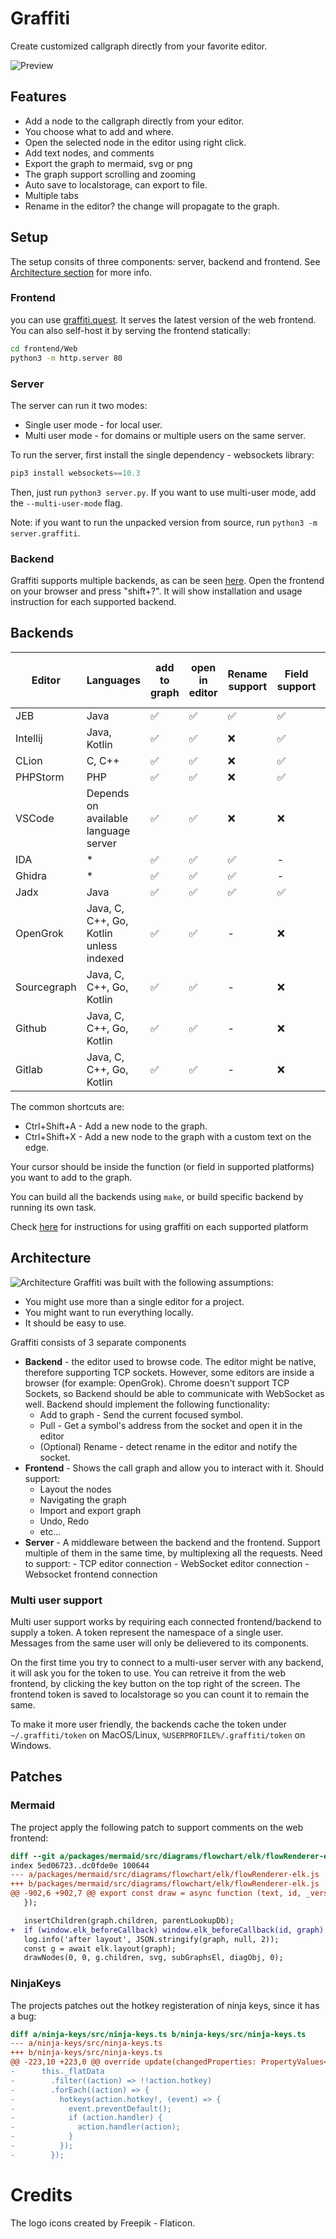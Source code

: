 # Graffiti

Create customized callgraph directly from your favorite editor.

![Preview](docs/images/screenshots/screenshot.png)

## Features

- Add a node to the callgraph directly from your editor.
- You choose what to add and where.
- Open the selected node in the editor using right click.
- Add text nodes, and comments
- Export the graph to mermaid, svg or png
- The graph support scrolling and zooming
- Auto save to localstorage, can export to file.
- Multiple tabs
- Rename in the editor? the change will propagate to the graph.

## Setup

The setup consits of three components: server, backend and frontend. See [Architecture section](#architecture) for more info.

### Frontend

you can use [graffiti.quest](https://graffiti.quest). It serves the latest version of the web frontend.  
You can also self-host it by serving the frontend statically:

```bash
cd frontend/Web
python3 -m http.server 80
```

### Server

The server can run it two modes:

- Single user mode - for local user.
- Multi user mode - for domains or multiple users on the same server.

To run the server, first install the single dependency - websockets library:

```python
pip3 install websockets==10.3
```

Then, just run `python3 server.py`. If you want to use multi-user mode, add the `--multi-user-mode` flag.

Note: if you want to run the unpacked version from source, run `python3 -m server.graffiti`.

### Backend

Graffiti supports multiple backends, as can be seen [here](#backends). Open the frontend on your browser and press "shift+?". It will show installation and usage instruction for each supported backend.

## Backends

| Editor      | Languages                               | add to graph | open in editor | Rename support | Field support | Add line to graph | Add xrefs | Socket type |
| ----------- | --------------------------------------- | ------------ | -------------- | -------------- | ------------- | ----------------- | --------- | ----------- |
| JEB         | Java                                    | ✅           | ✅             | ✅             | ✅            | ✅                | ✅        | TCP         |
| Intellij    | Java, Kotlin                            | ✅           | ✅             | ❌             | ✅            | ✅                | ✅        | TCP         |
| CLion       | C, C++                                  | ✅           | ✅             | ❌             | ✅            | ✅                | ❌        | TCP         |
| PHPStorm    | PHP                                     | ✅           | ✅             | ❌             | ✅            | ✅                | ❌        | TCP         |
| VSCode      | Depends on available language server    | ✅           | ✅             | ❌             | ❌            | ✅                | ❌        | TCP         |
| IDA         | \*                                      | ✅           | ✅             | ✅             | -             | ✅                | ✅        | TCP         |
| Ghidra      | \*                                      | ✅           | ✅             | ✅             | -             | ✅                | ❌        | TCP         |
| Jadx        | Java                                    | ✅           | ✅             | ✅             | ✅            | ❌                | ✅        | TCP         |
| OpenGrok    | Java, C, C++, Go, Kotlin unless indexed | ✅           | ✅             | -              | ❌            | ✅                | ❌        | Websocket   |
| Sourcegraph | Java, C, C++, Go, Kotlin                | ✅           | ✅             | -              | ❌            | ✅                | ❌        | Websocket   |
| Github      | Java, C, C++, Go, Kotlin                | ✅           | ✅             | -              | ❌            | ✅                | ❌        | Websocket   |
| Gitlab      | Java, C, C++, Go, Kotlin                | ✅           | ✅             | -              | ❌            | ✅                | ❌        | Websocket   |

The common shortcuts are:

- Ctrl+Shift+A - Add a new node to the graph.
- Ctrl+Shift+X - Add a new node to the graph with a custom text on the edge.

Your cursor should be inside the function (or field in supported platforms) you want to add to the graph.

You can build all the backends using `make`, or build specific backend by running its own task.

Check [here](docs/platforms) for instructions for using graffiti on each supported platform

## Architecture

![Architecture](docs/images/architecture.svg)
Graffiti was built with the following assumptions:

- You might use more than a single editor for a project.
- You might want to run everything locally.
- It should be easy to use.

Graffiti consists of 3 separate components

- **Backend** - the editor used to browse code. The editor might be native, therefore supporting TCP sockets. However, some editors are inside a browser (for example: OpenGrok). Chrome doesn't support TCP Sockets, so Backend should be able to communicate with WebSocket as well. Backend should implement the following functionality:
  - Add to graph - Send the current focused symbol.
  - Pull - Get a symbol's address from the socket and open it in the editor
  - (Optional) Rename - detect rename in the editor and notify the socket.
- **Frontend** - Shows the call graph and allow you to interact with it. Should support:
  - Layout the nodes
  - Navigating the graph
  - Import and export graph
  - Undo, Redo
  - etc...
- **Server** - A middleware between the backend and the frontend. Support multiple of them in the same time, by multiplexing all the requests.
  Need to support: - TCP editor connection - WebSocket editor connection - Websocket frontend connection

### Multi user support

Multi user support works by requiring each connected frontend/backend to supply a token.
A token represent the namespace of a single user. Messages from the same user will only be delievered to its components.

On the first time you try to connect to a multi-user server with any backend, it will ask you for the token to use. You can retreive it from the web frontend,
by clicking the key button on the top right of the screen. The frontend token is saved to localstorage so you can count it to remain the same.

To make it more user friendly, the backends cache the token under `~/.graffiti/token` on MacOS/Linux, `%USERPROFILE%/.graffiti/token` on Windows.

## Patches

### Mermaid

The project apply the following patch to support comments on the web frontend:

```diff
diff --git a/packages/mermaid/src/diagrams/flowchart/elk/flowRenderer-elk.js b/packages/mermaid/src/diagrams/flowchart/elk/flowRenderer-elk.js
index 5ed06723..dc0fde0e 100644
--- a/packages/mermaid/src/diagrams/flowchart/elk/flowRenderer-elk.js
+++ b/packages/mermaid/src/diagrams/flowchart/elk/flowRenderer-elk.js
@@ -902,6 +902,7 @@ export const draw = async function (text, id, _version, diagObj) {
   });

   insertChildren(graph.children, parentLookupDb);
+  if (window.elk_beforeCallback) window.elk_beforeCallback(id, graph)
   log.info('after layout', JSON.stringify(graph, null, 2));
   const g = await elk.layout(graph);
   drawNodes(0, 0, g.children, svg, subGraphsEl, diagObj, 0);
```

### NinjaKeys

The projects patches out the hotkey registeration of ninja keys, since it has a bug:

```diff
diff a/ninja-keys/src/ninja-keys.ts b/ninja-keys/src/ninja-keys.ts
--- a/ninja-keys/src/ninja-keys.ts
+++ b/ninja-keys/src/ninja-keys.ts
@@ -223,10 +223,0 @@ override update(changedProperties: PropertyValues<this>) {
-      this._flatData
-        .filter((action) => !!action.hotkey)
-        .forEach((action) => {
-          hotkeys(action.hotkey!, (event) => {
-            event.preventDefault();
-            if (action.handler) {
-              action.handler(action);
-            }
-          });
-        });
```

# Credits

The logo icons created by Freepik - Flaticon.
